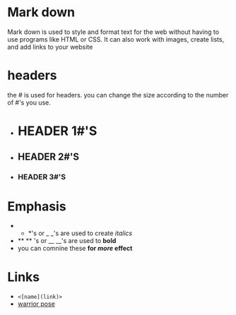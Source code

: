 
# Mark down
Mark down is used to style and format text for the web without having to use programs like HTML or CSS. It can also work with images, create lists, and add links to your website

# headers
the # is used for headers.  you can change the size according to the number of #'s you use. 
- # HEADER 1#'S
- ## HEADER 2#'S
- ### HEADER 3#'S

# Emphasis
- * *'s or _ _'s are used to create *italics*
- ** ** 's or __ __'s are used to **bold**
- you can comnine these  **for _more_ effect**

# Links
- `<[name](link)>`
- [warrior pose](https://imagesvc.meredithcorp.io/v3/mm/image?url=https%3A%2F%2Fstatic.onecms.io%2Fwp-content%2Fuploads%2Fsites%2F35%2F2018%2F03%2F03221219%2Fhow-to-do-warrior-i-pose-yoga.jpg)

